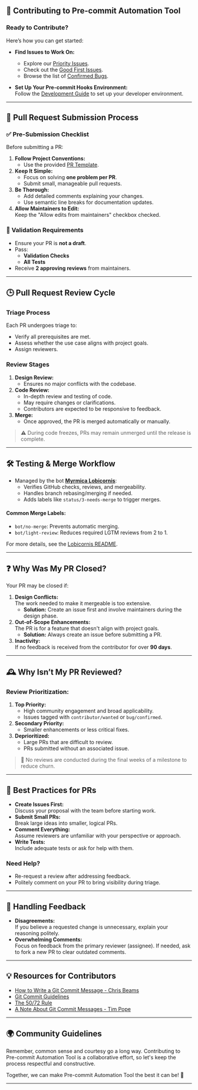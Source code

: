 ## 🌟 **Contributing to Pre-commit Automation Tool**

### Ready to Contribute?

Here’s how you can get started:

- **Find Issues to Work On:**

  - Explore our [Priority Issues](https://github.com/BerryBytes/precommit-util/issues).
  - Check out the [Good First Issues](https://github.com/BerryBytes/precommit-util/issues).
  - Browse the list of [Confirmed Bugs](https://github.com/BerryBytes/precommit-util/issues).

- **Set Up Your Pre-commit Hooks Environment:**  
  Follow the [Development Guide](https://github.com/BerryBytes/precommit-util) to set up your developer environment.
 

---

## 🔄 **Pull Request Submission Process**

### ✅ **Pre-Submission Checklist**

Before submitting a PR:

1. **Follow Project Conventions:**
   - Use the provided [PR Template](https://github.com/BerryBytes/precommit-util).
2. **Keep It Simple:**
   - Focus on solving **one problem per PR**.
   - Submit small, manageable pull requests.
3. **Be Thorough:**
   - Add detailed comments explaining your changes.
   - Use semantic line breaks for documentation updates.
4. **Allow Maintainers to Edit:**  
   Keep the "Allow edits from maintainers" checkbox checked.

### 🚦 **Validation Requirements**

- Ensure your PR is **not a draft**.
- Pass:
  - **Validation Checks**
  - **All Tests**
- Receive **2 approving reviews** from maintainers.

---

## 🕒 **Pull Request Review Cycle**

### **Triage Process**

Each PR undergoes triage to:

- Verify all prerequisites are met.
- Assess whether the use case aligns with project goals.
- Assign reviewers.

### **Review Stages**

1. **Design Review:**
   - Ensures no major conflicts with the codebase.
2. **Code Review:**
   - In-depth review and testing of code.
   - May require changes or clarifications.
   - Contributors are expected to be responsive to feedback.
3. **Merge:**
   - Once approved, the PR is merged automatically or manually.

> ⚠️ During code freezes, PRs may remain unmerged until the release is complete.

---

## 🛠️ **Testing & Merge Workflow**

- Managed by the bot **[Myrmica Lobicornis](https://github.com/traefik/lobicornis)**:
  - Verifies GitHub checks, reviews, and mergeability.
  - Handles branch rebasing/merging if needed.
  - Adds labels like `status/3-needs-merge` to trigger merges.

#### Common Merge Labels:

- `bot/no-merge`: Prevents automatic merging.
- `bot/light-review`: Reduces required LGTM reviews from 2 to 1.

For more details, see the [Lobicornis README](https://github.com/traefik/lobicornis).

---

## ❓ **Why Was My PR Closed?**

Your PR may be closed if:

1. **Design Conflicts:**  
   The work needed to make it mergeable is too extensive.
   - **Solution:** Create an issue first and involve maintainers during the design phase.
2. **Out-of-Scope Enhancements:**  
   The PR is for a feature that doesn't align with project goals.
   - **Solution:** Always create an issue before submitting a PR.
3. **Inactivity:**  
   If no feedback is received from the contributor for over **90 days**.

---

## 🕰️ **Why Isn’t My PR Reviewed?**

### Review Prioritization:

1. **Top Priority:**
   - High community engagement and broad applicability.
   - Issues tagged with `contributor/wanted` or `bug/confirmed`.
2. **Secondary Priority:**
   - Smaller enhancements or less critical fixes.
3. **Deprioritized:**
   - Large PRs that are difficult to review.
   - PRs submitted without an associated issue.

> 🛑 No reviews are conducted during the final weeks of a milestone to reduce churn.

---

## 🔑 **Best Practices for PRs**

- **Create Issues First:**  
  Discuss your proposal with the team before starting work.
- **Submit Small PRs:**  
  Break large ideas into smaller, logical PRs.
- **Comment Everything:**  
  Assume reviewers are unfamiliar with your perspective or approach.
- **Write Tests:**  
  Include adequate tests or ask for help with them.

### Need Help?

- Re-request a review after addressing feedback.
- Politely comment on your PR to bring visibility during triage.

---

## 🤝 **Handling Feedback**

- **Disagreements:**  
  If you believe a requested change is unnecessary, explain your reasoning politely.
- **Overwhelming Comments:**  
  Focus on feedback from the primary reviewer (assignee). If needed, ask to fork a new PR to clear outdated comments.

---

## 💡 **Resources for Contributors**

- [How to Write a Git Commit Message - Chris Beams](https://chris.beams.io/posts/git-commit/)
- [Git Commit Guidelines](https://git-scm.com/book/en/v2/Distributed-Git-Contributing-to-a-Project)
- [The 50/72 Rule](https://preslav.me/2015/02/21/what-s-with-the-50-72-rule/)
- [A Note About Git Commit Messages - Tim Pope](https://tbaggery.com/2008/04/19/a-note-about-git-commit-messages.html)

---

## 🌍 **Community Guidelines**

Remember, common sense and courtesy go a long way. Contributing to Pre-commit Automation Tool is a collaborative effort, so let's keep the process respectful and constructive.

Together, we can make Pre-commit Automation Tool the best it can be! 💪

---

